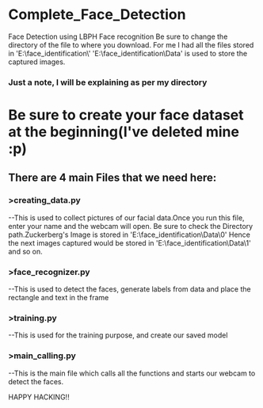 # Complete_Face_Detection
Face Detection using LBPH Face recognition
Be sure to change the directory of the file to where you download.
For me I had all the files stored in 'E:\\face_identification\\'
'E:\\face_identification\\Data' is used to store the captured images.
### Just a note, I will be explaining as per my directory
# Be sure to create your face dataset at the beginning(I've deleted mine :p) 
## There are 4 main Files that we need here:
### >creating_data.py
  --This is used to collect pictures of our facial data.Once you run this file, enter your name and the webcam will open.
    Be sure to check the Directory path.Zuckerberg's Image  is stored in 'E:\\face_identification\\Data\\0'
    Hence the next images captured would be stored in 'E:\\face_identification\\Data\\1' and so on.
    
### >face_recognizer.py
  --This is used to detect the faces, generate labels from data and place the rectangle and text in the frame
  
### >training.py
  --This is used for the training purpose, and create our saved model

### >main_calling.py
  --This is the main file which calls all the functions and starts our webcam to detect the faces.


HAPPY HACKING!!



